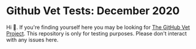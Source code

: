 # Github Vet Tests: December 2020

Hi :wave:. If you're finding yourself here you may be looking for [The GitHub Vet Project](https://github.com/github-vet). This repository is only for testing purposes.
Please don't interact with any issues here.
